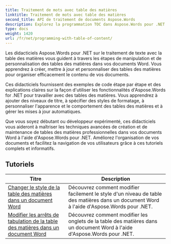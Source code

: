 ```yaml
---
title: Traitement de mots avec table des matières
linktitle: Traitement de mots avec table des matières
second_title: API de traitement de documents Aspose.Words
description: Explorez la programmation TOC dans Aspose.Words pour .NET. Apprenez à créer et à manipuler des tables des matières dans vos documents Word avec des didacticiels étape par étape et des exemples de code C#.
type: docs
weight: 1420
url: /fr/net/programming-with-table-of-content/
---
```

Les didacticiels Aspose.Words pour .NET sur le traitement de texte avec la table des matières vous guident à travers les étapes de manipulation et de personnalisation des tables des matières dans vos documents Word. Vous apprendrez à créer, mettre à jour et personnaliser des tables des matières pour organiser efficacement le contenu de vos documents.

Ces didacticiels fournissent des exemples de code étape par étape et des explications claires sur la façon d'utiliser les fonctionnalités d'Aspose.Words for .NET pour travailler avec des tables des matières. Vous apprendrez à ajouter des niveaux de titre, à spécifier des styles de formatage, à personnaliser l'apparence et le comportement des tables des matières et à gérer les mises à jour automatiques.

Que vous soyez débutant ou développeur expérimenté, ces didacticiels vous aideront à maîtriser les techniques avancées de création et de maintenance de tables des matières professionnelles dans vos documents Word à l'aide d'Aspose.Words pour .NET. Améliorez l'organisation de vos documents et facilitez la navigation de vos utilisateurs grâce à ces tutoriels complets et informatifs.

 ## Tutoriels
| Titre | Description |
| --- | --- |
| [Changer le style de la table des matières dans un document Word](./change-style-of-toc-level/) | Découvrez comment modifier facilement le style d'un niveau de table des matières dans un document Word à l'aide d'Aspose.Words pour .NET. |
| [Modifier les arrêts de tabulation de la table des matières dans un document Word](./change-toc-tab-stops/) | Découvrez comment modifier les onglets de la table des matières dans un document Word à l'aide d'Aspose.Words pour .NET. |